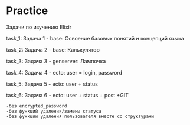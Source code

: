 # Practice
Задачи по изучению Elixir


task_1: Задача 1 - base: Освоение базовых понятий и концепций языка

task_2: Задача 2 - base: Калькулятор

task_3: Задача 3 - genserver: Лампочка

task_4: Задача 4 - ecto: user = login, password

task_5: Задача 5 - ecto: user + status

task_6: Задача 6 - ecto: user + status + post +GIT
    
    -без encrypted_password
    -без функций удаления/замены статуса
    -без функции удаления пользователя вместе со структурами
